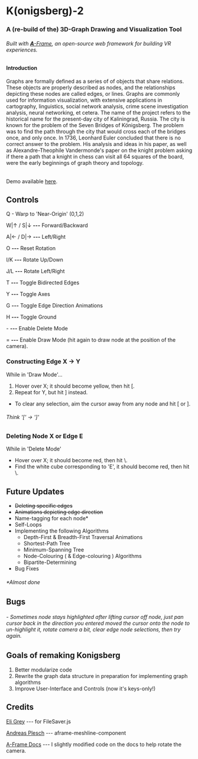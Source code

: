  # K(onigsberg)-2
### A (re-build of the) 3D-Graph Drawing and Visualization Tool
###### Built with [**A**-Frame](https://aframe.io/), an open-source web framework for building VR experiences.

#### Introduction
Graphs are formally defined as a series of of objects that share relations. These objects are properly described as nodes, and the relationships depicting these nodes are called edges, or lines. Graphs are commonly used for information visualization, with extensive applications in cartography, linguistics, social network analysis, crime scene investigation analysis, neural networking, et cetera. The name of the project refers to the historical name for the present-day city of Kaliningrad, Russia. The city is known for the problem of the Seven Bridges of Königsberg. The problem was to find the path through the city that would cross each of the bridges once, and only once. In 1736, Leonhard Euler concluded that there is no correct answer to the problem. His analysis and ideas in his paper, as well as Alexandre-Theophile Vandermonde's paper on the knight problem asking if there a path that a knight in chess can visit all 64 squares of the board, were the early beginnings of graph theory and topology. 

###### 

Demo available [here](https://zysberg.github.io/Demos/K-2/index.html).

## Controls

Q - Warp to 'Near-Origin' (0,1,2)

W|&uarr;  /  S|&darr;   **---** Forward/Backward

A|&larr; / D|&rarr; **---** Left/Right

O **---** Reset Rotation

I/K **---** Rotate Up/Down 

J/L **---** Rotate Left/Right

T  **---** Toggle Bidirected Edges

Y **---** Toggle Axes

G **---** Toggle Edge Direction Animations

H **---** Toggle Ground

\- **---** Enable Delete Mode

= **---**  Enable Draw Mode (hit again to draw node at the position of the camera).

### Constructing Edge X &rarr; Y
While in 'Draw Mode'...
1. Hover over X; it should become yellow, then hit \[. 
2. Repeat for Y, but hit \] instead.
- To clear any selection, aim the cursor away from any node and hit \[ or \].
###### _Think '\[' &rarr; '\]'_

### Deleting Node X or Edge E
While in 'Delete Mode'
- Hover over X; it should become red, then hit \\.
- Find the white cube corresponding to 'E', it should become red, then hit \\.

 ## Future Updates
- ~~Deleting specific edges~~
- ~~Animations depicting edge direction~~
- Name-tagging for each node*
- Self-Loops
- Implementing the following Algorithms
	- Depth-First & Breadth-First Traversal Animations
	- Shortest-Path Tree
	- Minimum-Spanning Tree
	- Node-Colouring ( & Edge-colouring ) Algorithms
	- Bipartite-Determining
- Bug Fixes

###### *Almost done
## Bugs
###### - Sometimes node stays highlighted after lifting cursor off node, just pan cursor back in the direction you entered moved the cursor onto the node to un-highlight it, rotate camera a bit, clear edge node selections, then try again.
## Goals of remaking Konigsberg
1. Better modularize code
2. Rewrite the graph data structure in preparation for implementing graph algorithms
3. Improve User-Interface and Controls (now it's keys-only!)

## Credits
[Eli Grey](https://github.com/eligrey/FileSaver.js/) *---* for FileSaver.js

[Andreas Plesch](https://github.com/andreasplesch/aframe-meshline-component) *---* aframe-meshline-component

[A-Frame Docs](https://github.com/aframevr/aframe/blob/master/docs/components/camera.md) *---* I slightly modified code on the docs to help rotate the camera.
